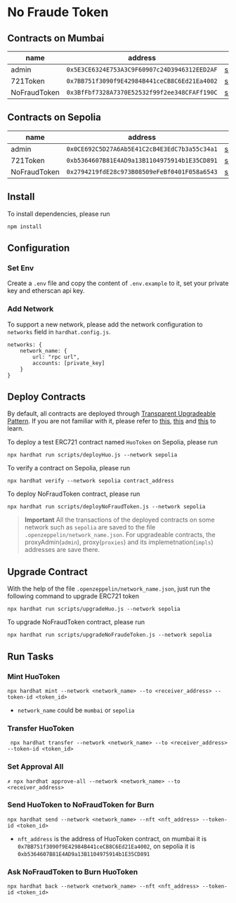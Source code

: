 # No Fraude Token

## Contracts on Mumbai
| name  | address  | info  |
|---|---|---|
| admin  | `0x5E3CE6324E753A3C9F60907c24D3946312EED2AF`  | [scanlink](https://mumbai.polygonscan.com/address/0x5E3CE6324E753A3C9F60907c24D3946312EED2AF)  |
| 721Token  | `0x7BB751f3090f9E42984B441ceCB8C6Ed21Ea4002`  | [scanlink](https://mumbai.polygonscan.com/address/0x7BB751f3090f9E42984B441ceCB8C6Ed21Ea4002)  |
| NoFraudToken  |  `0x3BfFbf7328A7370E52532f99f2ee348CFAFf190C` | [scanlink](https://mumbai.polygonscan.com/address/0x3BfFbf7328A7370E52532f99f2ee348CFAFf190C)  |

## Contracts on Sepolia

| name  | address  | info  |
|---|---|---|
| admin  | `0x0CE692C5D27A6Ab5E41C2cB4E3EdC7b3a55c34a1`  | [scanlink](https://sepolia.etherscan.io/address/0x0CE692C5D27A6Ab5E41C2cB4E3EdC7b3a55c34a1)  |
| 721Token  | `0xb5364607B81E4AD9a13B1104975914b1E35CD891`  | [scanlink](https://sepolia.etherscan.io/address/0xb5364607B81E4AD9a13B1104975914b1E35CD891)  |
| NoFraudToken  |  `0x2794219fdE28c973B08509eFeBf0401F058a6543` | [scanlink](https://sepolia.etherscan.io/address/0x2794219fdE28c973B08509eFeBf0401F058a6543)  |
## Install

To install dependencies, please run

```
npm install
```

## Configuration

### Set Env

Create a `.env` file and copy the content of `.env.example` to it, set your private key and etherscan api key.

### Add Network

To support a new network, please add the network configuration to `networks` field in `hardhat.config.js`.

```
networks: {
    network_name: {
        url: "rpc url",
        accounts: [private_key]
    }
}
```

## Deploy Contracts
By default, all contracts are deployed through [Transparent Upgradeable Pattern](https://docs.openzeppelin.com/contracts/5.x/api/proxy#TransparentUpgradeableProxy). If you are not familiar with it, please refer to [this](https://docs.openzeppelin.com/contracts/5.x/api/proxy), [this](https://www.youtube.com/watch?v=JgSj7IiE4jA) and [this](https://www.youtube.com/watch?v=kWUDTZhxKZI) to learn.

To deploy a test ERC721 contract named `HuoToken` on Sepolia, please run
```
npx hardhat run scripts/deployHuo.js --network sepolia
```

To verify a contract on Sepolia, please run
```
npx hardhat verify --network sepolia contract_address
```

To deploy NoFraudToken contract, please run
```
npx hardhat run scripts/deployNoFraudToken.js --network sepolia
```

> **Important**
> All the transactions of the deployed contracts on some network such as `sepolia` are saved to the file `.openzeppelin/network_name.json`.
> For upgradeable contracts, the proxyAdmin(`admin`), proxy(`proxies`) and its implemetnation(`impls`) addresses are save there.

## Upgrade Contract

With the help of the file `.openzeppelin/network_name.json`, just run the following command to upgrade ERC721 token
```
npx hardhat run scripts/upgradeHuo.js --network sepolia
```

To upgrade NoFraudToken contract, please run
```
npx hardhat run scripts/upgradeNoFraudeToken.js --network sepolia
```

## Run Tasks

### Mint HuoToken 
```
npx hardhat mint --network <network_name> --to <receiver_address> --token-id <token_id>
```
* `network_name` could be `mumbai` or `sepolia`

### Transfer HuoToken
```
 npx hardhat transfer --network <network_name> --to <receiver_address> --token-id <token_id>
```

### Set Approval All
```
✗ npx hardhat approve-all --network <network_name> --to <receiver_address>
```

### Send HuoToken to NoFraudToken for Burn
```
npx hardhat send --network <network_name> --nft <nft_address> --token-id <token_id>
```
* `nft_address` is the address of HuoToken contract, on mumbai it is `0x7BB751f3090f9E42984B441ceCB8C6Ed21Ea4002`, on sepolia it is `0xb5364607B81E4AD9a13B1104975914b1E35CD891`

### Ask NoFraudToken to Burn HuoToken
```
npx hardhat back --network <network_name> --nft <nft_address> --token-id <token_id>
```



